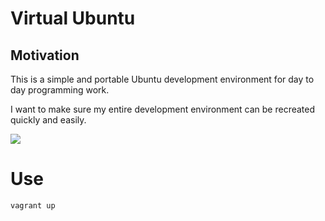 # Virtual Ubuntu

## Motivation

This is a simple and portable Ubuntu development environment for day to day programming work. 

I want to make sure my entire development environment can be recreated quickly and easily.

![](https://github.com/owainlewis/virtual-ubuntu/blob/master/screenshots/preview.png)

# Use

```
vagrant up
```

